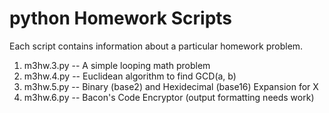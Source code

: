 # python Homework Scripts

Each script contains information about a particular homework problem.

1. m3hw.3.py -- A simple looping math problem
2. m3hw.4.py -- Euclidean algorithm to find GCD(a, b)
3. m3hw.5.py -- Binary (base2) and Hexidecimal (base16) Expansion for X
4. m3hw.6.py -- Bacon's Code Encryptor (output formatting needs work)
